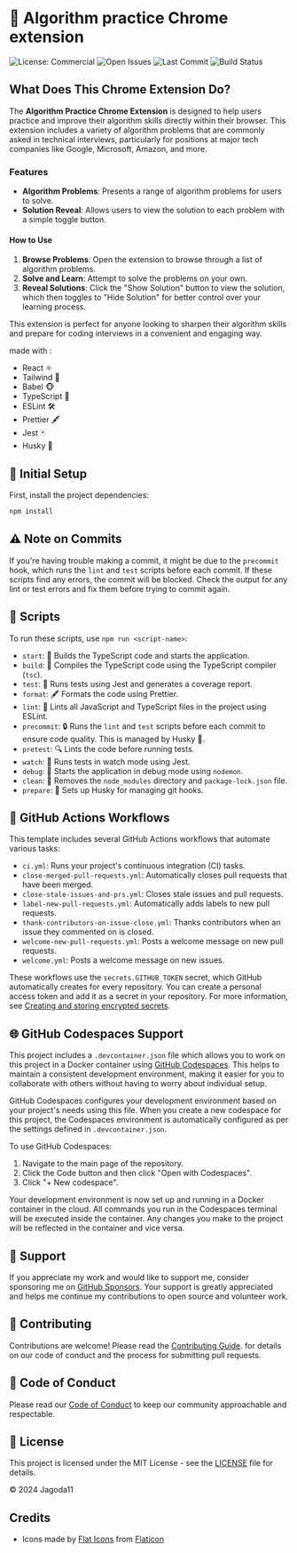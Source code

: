 # 🚀 Algorithm practice Chrome extension

![License: Commercial](https://img.shields.io/badge/license-Commercial-blue)
![Open Issues](https://img.shields.io/github/issues/Jagoda11/algorithm-practice-extension?style=flat-square&color=orange)
![Last Commit](https://img.shields.io/github/last-commit/Jagoda11/algorithm-practice-extension/main?style=flat-square&color=blue)
![Build Status](https://github.com/Jagoda11/algorithm-practice-extension/actions/workflows/.github/workflows/🚀ci.yml/badge.svg?branch=main)

## What Does This Chrome Extension Do?

The **Algorithm Practice Chrome Extension** is designed to help users practice and improve their algorithm skills directly within their browser. This extension includes a variety of algorithm problems that are commonly asked in technical interviews, particularly for positions at major tech companies like Google, Microsoft, Amazon, and more.

### Features

- **Algorithm Problems**: Presents a range of algorithm problems for users to solve.
- **Solution Reveal**: Allows users to view the solution to each problem with a simple toggle button.

#### How to Use

1. **Browse Problems**: Open the extension to browse through a list of algorithm problems.
2. **Solve and Learn**: Attempt to solve the problems on your own.
3. **Reveal Solutions**: Click the "Show Solution" button to view the solution, which then toggles to "Hide Solution" for better control over your learning process.

This extension is perfect for anyone looking to sharpen their algorithm skills and prepare for coding interviews in a convenient and engaging way.

made with :

- React ⚛️
- Tailwind 🎨
- Babel 🐵
- TypeScript 🔵
- ESLint 🛠️
- Prettier 🖋️
- Jest 🃏
- Husky 🐶

## 🚀 Initial Setup

First, install the project dependencies:

```bash
npm install
```

## ⚠️ Note on Commits

If you're having trouble making a commit, it might be due to the `precommit` hook, which runs the `lint` and `test` scripts before each commit. If these scripts find any errors, the commit will be blocked. Check the output for any lint or test errors and fix them before trying to commit again.

## 📜 Scripts

To run these scripts, use `npm run <script-name>`:

- `start`: 🚀 Builds the TypeScript code and starts the application.
- `build`: 🔨 Compiles the TypeScript code using the TypeScript compiler (`tsc`).
- `test`: 🧪 Runs tests using Jest and generates a coverage report.
- `format`: 🖋️ Formats the code using Prettier.
- `lint`: 🧹 Lints all JavaScript and TypeScript files in the project using ESLint.
- `precommit`: 🔒 Runs the `lint` and `test` scripts before each commit to ensure code quality. This is managed by Husky 🐶.
- `pretest`: 🔍 Lints the code before running tests.
- `watch`: 👀 Runs tests in watch mode using Jest.
- `debug`: 🐞 Starts the application in debug mode using `nodemon`.
- `clean`: 🧽 Removes the `node_modules` directory and `package-lock.json` file.
- `prepare`: 🐾 Sets up Husky for managing git hooks.

## 🤖 GitHub Actions Workflows

This template includes several GitHub Actions workflows that automate various tasks:

- `ci.yml`: Runs your project's continuous integration (CI) tasks.
- `close-merged-pull-requests.yml`: Automatically closes pull requests that have been merged.
- `close-stale-issues-and-prs.yml`: Closes stale issues and pull requests.
- `label-new-pull-requests.yml`: Automatically adds labels to new pull requests.
- `thank-contributors-on-issue-close.yml`: Thanks contributors when an issue they commented on is closed.
- `welcome-new-pull-requests.yml`: Posts a welcome message on new pull requests.
- `welcome.yml`: Posts a welcome message on new issues.

These workflows use the `secrets.GITHUB_TOKEN` secret, which GitHub automatically creates for every repository. You can create a personal access token and add it as a secret in your repository. For more information, see [Creating and storing encrypted secrets](https://docs.github.com/en/actions/reference/encrypted-secrets).

## 🌐 GitHub Codespaces Support

This project includes a `.devcontainer.json` file which allows you to work on this project in a Docker container using [GitHub Codespaces](https://github.com/features/codespaces). This helps to maintain a consistent development environment, making it easier for you to collaborate with others without having to worry about individual setup.

GitHub Codespaces configures your development environment based on your project's needs using this file. When you create a new codespace for this project, the Codespaces environment is automatically configured as per the settings defined in `.devcontainer.json`.

To use GitHub Codespaces:

1. Navigate to the main page of the repository.
2. Click the Code button and then click "Open with Codespaces".
3. Click "+ New codespace".

Your development environment is now set up and running in a Docker container in the cloud. All commands you run in the Codespaces terminal will be executed inside the container. Any changes you make to the project will be reflected in the container and vice versa.

## 💖 Support

If you appreciate my work and would like to support me, consider sponsoring me on [GitHub Sponsors](https://github.com/sponsors/Jagoda11). Your support is greatly appreciated and helps me continue my contributions to open source and volunteer work.

## 🤝 Contributing

Contributions are welcome! Please read the [Contributing Guide](CONTRIBUTING.md).
for details on our code of conduct and the process for submitting pull requests.

## 📜 Code of Conduct

Please read our [Code of Conduct](CODE_OF_CONDUCT.md) to keep our community approachable and respectable.

## 📝 License

This project is licensed under the MIT License - see the [LICENSE](LICENSE.md) file for details.

© 2024 Jagoda11

## Credits

- Icons made by [Flat Icons](https://www.flaticon.com/free-icons/algorithm) from [Flaticon](https://www.flaticon.com)
